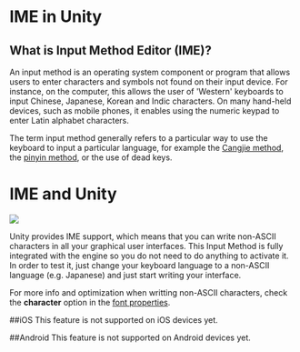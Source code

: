 IME in Unity
============


What is Input Method Editor (IME)?
----------------------------------


An input method is an operating system component or program that allows users to enter characters and symbols not found on their input device. For instance, on the computer, this allows the user of 'Western' keyboards to input Chinese, Japanese, Korean and Indic characters. On many hand-held devices, such as mobile phones, it enables using the numeric keypad to enter Latin alphabet characters.

The term input method generally refers to a particular way to use the keyboard to input a particular language, for example the [Cangjie method](http://en.wikipedia.org/wiki/Cangjie_input_method), the [pinyin method](http://en.wikipedia.org/wiki/Pinyin_method), or the use of dead keys.

IME and Unity
=============

![](../uploads/Main/IMEMenu.png) 

Unity provides IME support, which means that you can write non-ASCII characters in all your graphical user interfaces.
This Input Method is fully integrated with the engine so you do not need to do anything to activate it. In order to test it, just change your keyboard language to a non-ASCII language (e.g. Japanese) and just start writing your interface.

For more info and optimization when writting non-ASCII characters, check the __character__ option in the [font properties](class-Font).

##iOS
This feature is not supported on iOS devices yet.

##Android
This feature is not supported on Android devices yet.

